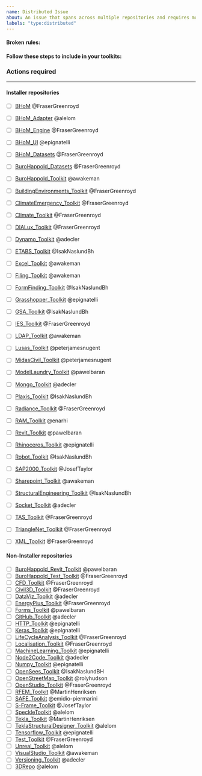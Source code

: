 ```yaml
---
name: Distributed Issue
about: An issue that spans across multiple repositories and requires multiple actioners
labels: "type:distributed"
---
```

<!-- PLEASE ENSURE YOU REVIEW THE CONTENT OF EACH ISSUE CAREFULLY, INCLUDING SUBSEQUENT COMMENTS BY YOURSELF OR OTHERS. -->
<!-- IN PARTICULAR PLEASE ENSURE THAT SENSITIVE OR INAPPROPRIATE INFORMATION IS NOT UPLOADED -->

#### Broken rules:
<!-- Add a brief description of what is incorrect or missing -->

#### Follow these steps to include in your toolkits:
<!--- Include here a brief numbered list with the steps to solve the issue --->


### Actions required
---

#### Installer repositories

- [ ] [BHoM](https://github.com/BHoM/BHoM) @FraserGreenroyd
- [ ] [BHoM_Adapter](https://github.com/BHoM/BHoM_Adapter) @alelom
- [ ] [BHoM_Engine](https://github.com/BHoM/BHoM_Engine) @FraserGreenroyd
- [ ] [BHoM_UI](https://github.com/BHoM/BHoM_UI) @epignatelli
- [ ] [BHoM_Datasets](https://github.com/BHoM/BHoM_Datasets) @FraserGreenroyd
- [ ] [BuroHappold_Datasets](https://github.com/BuroHappoldEngineering/BuroHappold_Datasets) @FraserGreenroyd
- [ ] [BuroHappold_Toolkit](https://github.com/BuroHappoldEngineering/BuroHappold_Toolkit) @awakeman
- [ ] [BuildingEnvironments_Toolkit](https://github.com/BuroHappoldEngineering/BuildingEnvironments_Toolkit) @FraserGreenroyd
- [ ] [ClimateEmergency_Toolkit](https://github.com/BHoM/ClimateEmergency_Toolkit) @FraserGreenroyd
- [ ] [Climate_Toolkit](https://github.com/BuroHappoldEngineering/Climate_Toolkit) @FraserGreenroyd
- [ ] [DIALux_Toolkit](https://github.com/BuroHappoldEngineering/DIALux_Toolkit) @FraserGreenroyd
- [ ] [Dynamo_Toolkit](https://github.com/BHoM/Dynamo_Toolkit) @adecler
- [ ] [ETABS_Toolkit](https://github.com/BHoM/ETABS_Toolkit) @IsakNaslundBh
- [ ] [Excel_Toolkit](https://github.com/BHoM/Excel_Toolkit) @awakeman
- [ ] [Filing_Toolkit](https://github.com/BuroHappoldEngineering/Filing_Toolkit) @awakeman
- [ ] [FormFinding_Toolkit](https://github.com/BuroHappoldEngineering/FormFinding_Toolkit) @IsakNaslundBh
- [ ] [Grasshopper_Toolkit](https://github.com/BHoM/Grasshopper_Toolkit) @epignatelli
- [ ] [GSA_Toolkit](https://github.com/BHoM/GSA_Toolkit) @IsakNaslundBh
- [ ] [IES_Toolkit](https://github.com/BuroHappoldEngineering/IES_Toolkit) @FraserGreenroyd
- [ ] [LDAP_Toolkit](https://github.com/BuroHappoldEngineering/LDAP_Toolkit) @awakeman
- [ ] [Lusas_Toolkit](https://github.com/BHoM/Lusas_Toolkit) @peterjamesnugent
- [ ] [MidasCivil_Toolkit](https://github.com/BuroHappoldEngineering/MidasCivil_Toolkit) @peterjamesnugent
- [ ] [ModelLaundry_Toolkit](https://github.com/BuroHappoldEngineering/ModelLaundry_Toolkit) @pawelbaran
- [ ] [Mongo_Toolkit](https://github.com/BHoM/Mongo_Toolkit) @adecler
- [ ] [Plaxis_Toolkit](https://github.com/BuroHappoldEngineering/Plaxis_Toolkit) @IsakNaslundBh
- [ ] [Radiance_Toolkit](https://github.com/BuroHappoldEngineering/Radiance_Toolkit) @FraserGreenroyd
- [ ] [RAM_Toolkit](https://github.com/BHoM/RAM_Toolkit) @enarhi
- [ ] [Revit_Toolkit](https://github.com/BHoM/Revit_Toolkit) @pawelbaran
- [ ] [Rhinoceros_Toolkit](https://github.com/BHoM/Rhinoceros_Toolkit) @epignatelli
- [ ] [Robot_Toolkit](https://github.com/BHoM/Robot_Toolkit) @IsakNaslundBh
- [ ] [SAP2000_Toolkit](https://github.com/BuroHappoldEngineering/SAP2000_Toolkit) @JosefTaylor
- [ ] [Sharepoint_Toolkit](https://github.com/BuroHappoldEngineering/Sharepoint_Toolkit) @awakeman
- [ ] [StructuralEngineering_Toolkit](https://github.com/BuroHappoldEngineering/StructuralEngineering_Toolkit) @IsakNaslundBh
- [ ] [Socket_Toolkit](https://github.com/BHoM/Socket_Toolkit) @adecler
- [ ] [TAS_Toolkit](https://github.com/BHoM/TAS_Toolkit) @FraserGreenroyd
- [ ] [TriangleNet_Toolkit](https://github.com/BHoM/TriangleNet_Toolkit) @FraserGreenroyd
- [ ] [XML_Toolkit](https://github.com/BHoM/XML_Toolkit) @FraserGreenroyd


#### Non-Installer repositories

- [ ] [BuroHappold_Revit_Toolkit](https://github.com/BuroHappoldEngineering/BuroHappold_Revit_Toolkit) @pawelbaran
- [ ] [BuroHappold_Test_Toolkit](https://github.com/BuroHappoldEngineering/BuroHappold_Test_Toolkit) @FraserGreenroyd
- [ ] [CFD_Toolkit](https://github.com/BuroHappoldEngineering/CFD_Toolkit) @FraserGreenroyd
- [ ] [Civil3D_Toolkit](https://github.com/BuroHappoldEngineering/Civil3D_Toolkit) @FraserGreenroyd
- [ ] [DataViz_Toolkit](https://github.com/BuroHappoldEngineering/DataViz_Toolkit) @adecler
- [ ] [EnergyPlus_Toolkit](https://github.com/BuroHappoldEngineering/EnergyPlus_Toolkit) @FraserGreenroyd
- [ ] [Forms_Toolkit](https://github.com/BuroHappoldEngineering/Forms_Toolkit) @pawelbaran
- [ ] [GitHub_Toolkit](https://github.com/BuroHappoldEngineering/GitHub_Toolkit) @adecler
- [ ] [HTTP_Toolkit](https://github.com/BHoM/HTTP_Toolkit) @epignatelli
- [ ] [Keras_Toolkit](https://github.com/BHoM/Keras_Toolkit) @epignatelli
- [ ] [LifeCycleAnalysis_Toolkit](https://github.com/BuroHappoldEngineering/LifeCycleAnalysis_Toolkit) @FraserGreenroyd
- [ ] [Localisation_Toolkit](https://github.com/BHoM/Localisation_Toolkit) @FraserGreenroyd
- [ ] [MachineLearning_Toolkit](https://github.com/BuroHappoldEngineering/MachineLearning_Toolkit) @epignatelli
- [ ] [Node2Code_Toolkit](https://github.com/BuroHappoldEngineering/Node2Code_Toolkit) @adecler
- [ ] [Numpy_Toolkit](https://github.com/BHoM/Numpy_Toolkit) @epignatelli
- [ ] [OpenSees_Toolkit](https://github.com/BuroHappoldEngineering/OpenSees_Toolkit) @IsakNaslundBH
- [ ] [OpenStreetMap_Toolkit](https://github.com/BHoM/OpenStreetMap_Toolkit) @rolyhudson
- [ ] [OpenStudio_Toolkit](https://github.com/BuroHappoldEngineering/OpenStudio_Toolkit) @FraserGreenroyd
- [ ] [RFEM_Toolkit](https://github.com/BuroHappoldEngineering/RFEM_Toolkit) @MartinHenriksen
- [ ] [SAFE_Toolkit](https://github.com/BuroHappoldEngineering/SAFE_Toolkit) @emidio-piermarini
- [ ] [S-Frame_Toolkit](https://github.com/BuroHappoldEngineering/S-Frame_Toolkit) @JosefTaylor
- [ ] [SpeckleToolkit](https://github.com/BHoM/Speckle_Toolkit) @alelom
- [ ] [Tekla_Toolkit](https://github.com/BuroHappoldEngineering/Tekla_Toolkit) @MartinHenriksen
- [ ] [TeklaStructuralDesigner_Toolkit](https://github.com/BHoM/TeklaStructuralDesigner_Toolkit) @alelom
- [ ] [Tensorflow_Toolkit](https://github.com/BHoM/Tensorflow_Toolkit) @epignatelli
- [ ] [Test_Toolkit](https://github.com/BHoM/Test_Toolkit) @FraserGreenroyd
- [ ] [Unreal_Toolkit](https://github.com/BHoM/Unreal_Toolkit) @alelom
- [ ] [VisualStudio_Toolkit](https://github.com/BuroHappoldEngineering/VisualStudio_Toolkit) @awakeman
- [ ] [Versioning_Toolkit](https://github.com/BHoM/Versioning_Toolkit) @adecler
- [ ] [3DRepo](https://github.com/BHoM/3DRepo_Toolkit) @alelom